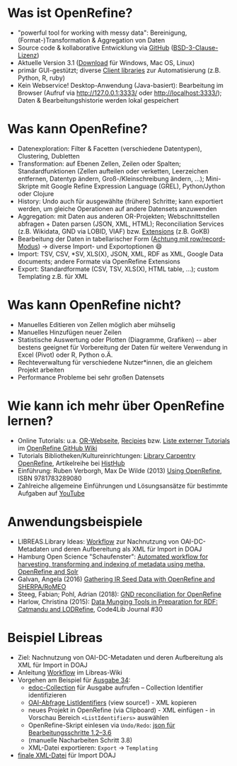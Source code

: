 Was ist OpenRefine?
===================

* "powerful tool for working with messy data": Bereinigung, (Format-)Transformation & Aggregation von Daten
* Source code & kollaborative Entwicklung via [GitHub](https://github.com/OpenRefine/OpenRefine) ([BSD-3-Clause-Lizenz](http://opensource.org/licenses/BSD-3-Clause))
* Aktuelle Version 3.1 ([Download](http://openrefine.org/download.html) für Windows, Mac OS, Linux)
* primär GUI-gestützt; diverse [Client libraries](https://github.com/OpenRefine/OpenRefine/wiki/Documentation-For-Developers#known-client-libraries-for-refine) zur Automatisierung (z.B. Python, R, ruby)
* Kein Webservice! Desktop-Anwendung (Java-basiert): Bearbeitung im Browser (Aufruf via <http://127.0.0.1:3333/> oder <http://localhost:3333/>); Daten & Bearbeitungshistorie werden lokal gespeichert


Was kann OpenRefine?
====================

* Datenexploration: Filter & Facetten (verschiedene Datentypen), Clustering, Dubletten
* Transformation: auf Ebenen Zellen, Zeilen oder Spalten; Standardfunktionen (Zellen aufteilen oder verketten, Leerzeichen entfernen, Datentyp ändern, Groß-/Kleinschreibung ändern, ...); Mini-Skripte mit Google Refine Expression Language (GREL), Python/Jython oder Clojure
* History: Undo auch für ausgewählte (frühere) Schritte; kann exportiert werden, um gleiche Operationen auf andere Datensets anzuwenden
* Aggregation: mit Daten aus anderen OR-Projekten; Webschnittstellen abfragen + Daten parsen (JSON, XML, HTML); Reconciliation Services (z.B. Wikidata, GND via LOBID, VIAF) bzw. [Extensions](http://openrefine.org/download.html) (z.B. GoKB)
* Bearbeitung der Daten in tabellarischer Form ([Achtung mit row/record-Modus](https://librarycarpentry.org/lc-open-refine/03-working-with-data/index.html)) -> diverse Import- und Exportoptionen :smile:
* Import: TSV, CSV, *SV, XLS(X), JSON, XML, RDF as XML, Google Data documents; andere Formate via OpenRefine Extensions
* Export: Standardformate (CSV, TSV, XLS(X), HTML table, ...); custom Templating z.B. für XML


Was kann OpenRefine nicht?
==========================

* Manuelles Editieren von Zellen möglich aber mühselig
* Manuelles Hinzufügen neuer Zeilen
* Statistische Auswertung oder Plotten (Diagramme, Grafiken) -- aber bestens geeignet für Vorbereitung der Daten für weitere Verwendung in Excel (Pivot) oder R, Python o.Ä.
* Rechteverwaltung für verschiedene Nutzer\*innen, die an gleichem Projekt arbeiten
* Performance Probleme bei sehr großen Datensets


Wie kann ich mehr über OpenRefine lernen?
=========================================

* Online Tutorials: u.a. [OR-Webseite](http://openrefine.org/documentation.html), [Recipies](https://github.com/OpenRefine/OpenRefine/wiki/Recipes) bzw. [Liste externer Tutorials](https://github.com/OpenRefine/OpenRefine/wiki/External-Resources) im [OpenRefine GitHub Wiki](https://github.com/OpenRefine/OpenRefine/wiki)
* Tutorials Bibliotheken/Kultureinrichtungen: [Library Carpentry OpenRefine](https://librarycarpentry.org/lc-open-refine/), Artikelreihe bei [HistHub](https://histhub.ch/cat/net/blog/openrefine/)
* Einführung: Ruben Verborgh, Max De Wilde (2013) [Using OpenRefine](http://www.packtpub.com/openrefine-guide-for-data-analysis-and-linking-dataset-to-the-web/book), ISBN 9781783289080
* Zahlreiche allgemeine Einführungen und Lösungsansätze für bestimmte Aufgaben auf [YouTube](https://www.youtube.com/results?search_query=openefine)


Anwendungsbeispiele
===================

* LIBREAS.Library Ideas: [Workflow](https://github.com/libreas/libreas.github.io/wiki/prepare-and-submit-DOAJ-metadata) zur Nachnutzung von OAI-DC-Metadaten und deren Aufbereitung als XML für Import in DOAJ
* Hamburg Open Science "Schaufenster": [Automated workflow for harvesting, transforming and indexing of metadata using metha, OpenRefine and Solr](https://github.com/subhh/HOS-MetadataTransformations)
* Galvan, Angela (2016) [Gathering IR Seed Data with OpenRefine and SHERPA/RoMEO](https://asgalvan.com/2016/04/27/gathering-ir-seed-data-with-openrefine-and-sherparomeo/)
* Steeg, Fabian; Pohl, Adrian (2018): [GND reconciliation for OpenRefine](http://blog.lobid.org/2018/08/27/openrefine.html)
* Harlow, Christina (2015): [Data Munging Tools in Preparation for RDF: Catmandu and LODRefine](https://journal.code4lib.org/articles/11013), Code4Lib Journal \#30

Beispiel Libreas
===================

* Ziel: Nachnutzung von OAI-DC-Metadaten und deren Aufbereitung als XML für Import in DOAJ
* Anleitung [Workflow](https://github.com/libreas/libreas.github.io/wiki/prepare-and-submit-DOAJ-metadata) im Libreas-Wiki
* Vorgehen am Beispiel für [Ausgabe 34](http://libreas.eu/ausgabe34/inhalt/):
  - [edoc-Collection](https://edoc.hu-berlin.de/handle/18452/20305) für Ausgabe aufrufen – Collection Identifier identifizieren
  - [OAI-Abfrage ListIdentifiers](https://edoc.hu-berlin.de/oai/request/?verb=ListIdentifiers&metadataPrefix=rdf&set=col_18452_20305) (view source!) - XML kopieren
  - neues Projekt in OpenRefine (via Clipboard) - XML einfügen - in Vorschau Bereich `<ListIdentifiers>` auswählen
  - OpenRefine-Skript einlesen via `Undo/Redo`: [json für Bearbeitungsschritte 1.2–3.6](/openrefine-libreas/libreasworkflow_1.2-3.6.json)
  - (manuelle Nacharbeiten Schritt 3.8)
  - XML-Datei exportieren: `Export` -> `Templating`
* [finale XML-Datei](/openrefine-libreas/libreas34_doaj.xml) für Import DOAJ